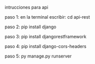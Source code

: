 intrucciones para api

paso 1: en la terminal escribir: cd api-rest

paso 2: pip install django

paso 3: pip install djangorestframework

paso 4: pip install django-cors-headers

paso 5: py manage.py runserver
